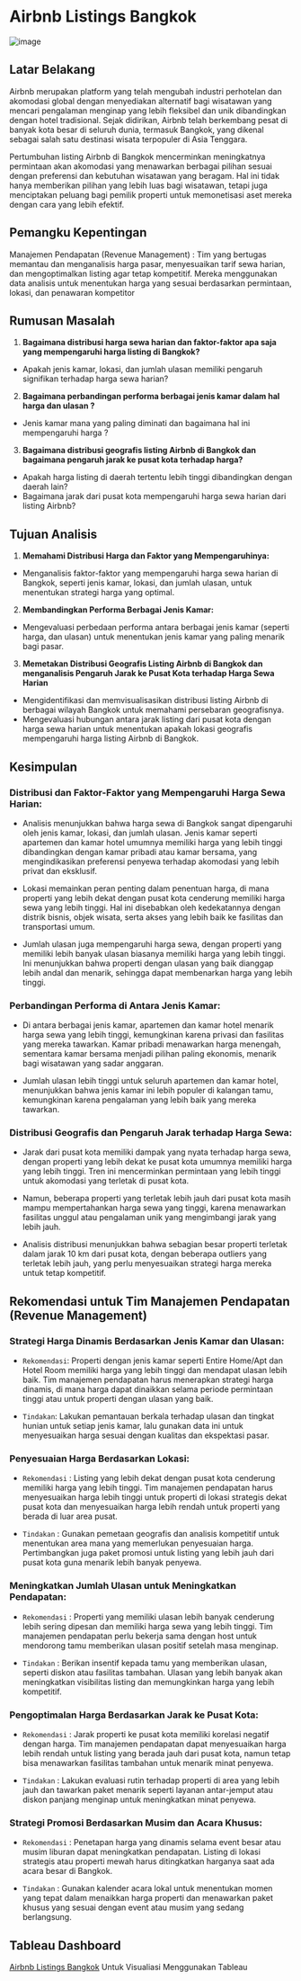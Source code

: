 # Airbnb Listings Bangkok

![image](https://github.com/user-attachments/assets/582b8a41-b88f-46fa-96fa-c5778e50d572)

## Latar Belakang

Airbnb merupakan platform yang telah mengubah industri perhotelan dan akomodasi global dengan menyediakan alternatif bagi wisatawan yang mencari pengalaman menginap yang lebih fleksibel dan unik dibandingkan dengan hotel tradisional. Sejak didirikan, Airbnb telah berkembang pesat di banyak kota besar di seluruh dunia, termasuk Bangkok, yang dikenal sebagai salah satu destinasi wisata terpopuler di Asia Tenggara.

Pertumbuhan listing Airbnb di Bangkok mencerminkan meningkatnya permintaan akan akomodasi yang menawarkan berbagai pilihan sesuai dengan preferensi dan kebutuhan wisatawan yang beragam. Hal ini tidak hanya memberikan pilihan yang lebih luas bagi wisatawan, tetapi juga menciptakan peluang bagi pemilik properti untuk memonetisasi aset mereka dengan cara yang lebih efektif.

## Pemangku Kepentingan
Manajemen Pendapatan (Revenue Management) : Tim yang bertugas memantau dan menganalisis harga pasar, menyesuaikan tarif sewa harian, dan mengoptimalkan listing agar tetap kompetitif. Mereka menggunakan data analisis untuk menentukan harga yang sesuai berdasarkan permintaan, lokasi, dan penawaran kompetitor

## Rumusan Masalah

1. **Bagaimana distribusi harga sewa harian dan faktor-faktor apa saja yang mempengaruhi harga listing di Bangkok?**
- Apakah jenis kamar, lokasi, dan jumlah ulasan memiliki pengaruh signifikan terhadap harga sewa harian?

2. **Bagaimana perbandingan performa berbagai jenis kamar dalam hal harga dan ulasan ?**
- Jenis kamar mana yang paling diminati dan bagaimana hal ini mempengaruhi harga ?

3. **Bagaimana distribusi geografis listing Airbnb di Bangkok dan bagaimana pengaruh jarak ke pusat kota terhadap harga?**
- Apakah harga listing di daerah tertentu lebih tinggi dibandingkan dengan daerah lain?
- Bagaimana jarak dari pusat kota mempengaruhi harga sewa harian dari listing Airbnb?

## Tujuan Analisis

1. **Memahami Distribusi Harga dan Faktor yang Mempengaruhinya:**
- Menganalisis faktor-faktor yang mempengaruhi harga sewa harian di Bangkok, seperti jenis kamar, lokasi, dan jumlah ulasan, untuk menentukan strategi harga yang optimal.

2. **Membandingkan Performa Berbagai Jenis Kamar:**
- Mengevaluasi perbedaan performa antara berbagai jenis kamar (seperti harga, dan ulasan) untuk menentukan jenis kamar yang paling menarik bagi pasar.

3. **Memetakan Distribusi Geografis Listing Airbnb di Bangkok dan menganalisis Pengaruh Jarak ke Pusat Kota terhadap Harga Sewa Harian**
- Mengidentifikasi dan memvisualisasikan distribusi listing Airbnb di berbagai wilayah Bangkok untuk memahami persebaran geografisnya.
- Mengevaluasi hubungan antara jarak listing dari pusat kota dengan harga sewa harian untuk menentukan apakah lokasi geografis mempengaruhi harga listing Airbnb di Bangkok.

## Kesimpulan

### Distribusi dan Faktor-Faktor yang Mempengaruhi Harga Sewa Harian:

- Analisis menunjukkan bahwa harga sewa di Bangkok sangat dipengaruhi oleh jenis kamar, lokasi, dan jumlah ulasan. Jenis kamar seperti  apartemen dan kamar hotel umumnya memiliki harga yang lebih tinggi dibandingkan dengan kamar pribadi atau kamar bersama, yang mengindikasikan preferensi penyewa terhadap akomodasi yang lebih privat dan eksklusif.

- Lokasi memainkan peran penting dalam penentuan harga, di mana properti yang lebih dekat dengan pusat kota cenderung memiliki harga sewa yang lebih tinggi. Hal ini disebabkan oleh kedekatannya dengan distrik bisnis, objek wisata, serta akses yang lebih baik ke fasilitas dan transportasi umum.

- Jumlah ulasan juga mempengaruhi harga sewa, dengan properti yang memiliki lebih banyak ulasan biasanya memiliki harga yang lebih tinggi. Ini menunjukkan bahwa properti dengan ulasan yang baik dianggap lebih andal dan menarik, sehingga dapat membenarkan harga yang lebih tinggi.

### Perbandingan Performa di Antara Jenis Kamar:

- Di antara berbagai jenis kamar, apartemen dan kamar hotel menarik harga sewa yang lebih tinggi, kemungkinan karena privasi dan fasilitas yang mereka tawarkan. Kamar pribadi menawarkan harga menengah, sementara kamar bersama menjadi pilihan paling ekonomis, menarik bagi wisatawan yang sadar anggaran.

- Jumlah ulasan lebih tinggi untuk seluruh apartemen dan kamar hotel, menunjukkan bahwa jenis kamar ini lebih populer di kalangan tamu, kemungkinan karena pengalaman yang lebih baik yang mereka tawarkan.

### Distribusi Geografis dan Pengaruh Jarak terhadap Harga Sewa:

- Jarak dari pusat kota memiliki dampak yang nyata terhadap harga sewa, dengan properti yang lebih dekat ke pusat kota umumnya memiliki harga yang lebih tinggi. Tren ini mencerminkan permintaan yang lebih tinggi untuk akomodasi yang terletak di pusat kota.

- Namun, beberapa properti yang terletak lebih jauh dari pusat kota masih mampu mempertahankan harga sewa yang tinggi, karena menawarkan fasilitas unggul atau pengalaman unik yang mengimbangi jarak yang lebih jauh.

- Analisis distribusi menunjukkan bahwa sebagian besar properti terletak dalam jarak 10 km dari pusat kota, dengan beberapa outliers yang terletak lebih jauh, yang perlu menyesuaikan strategi harga mereka untuk tetap kompetitif.

## Rekomendasi untuk Tim Manajemen Pendapatan (Revenue Management)

### Strategi Harga Dinamis Berdasarkan Jenis Kamar dan Ulasan:

- `Rekomendasi`: Properti dengan jenis kamar seperti Entire Home/Apt dan Hotel Room memiliki harga yang lebih tinggi dan mendapat ulasan lebih baik. Tim manajemen pendapatan harus menerapkan strategi harga dinamis, di mana harga dapat dinaikkan selama periode permintaan tinggi atau untuk properti dengan ulasan yang baik.

- `Tindakan`: Lakukan pemantauan berkala terhadap ulasan dan tingkat hunian untuk setiap jenis kamar, lalu gunakan data ini untuk menyesuaikan harga sesuai dengan kualitas dan ekspektasi pasar.

### Penyesuaian Harga Berdasarkan Lokasi:

- `Rekomendasi` : Listing yang lebih dekat dengan pusat kota cenderung memiliki harga yang lebih tinggi. Tim manajemen pendapatan harus menyesuaikan harga lebih tinggi untuk properti di lokasi strategis dekat pusat kota dan menyesuaikan harga lebih rendah untuk properti yang berada di luar area pusat.

- `Tindakan` : Gunakan pemetaan geografis dan analisis kompetitif untuk menentukan area mana yang memerlukan penyesuaian harga. Pertimbangkan juga paket promosi untuk listing yang lebih jauh dari pusat kota guna menarik lebih banyak penyewa.

### Meningkatkan Jumlah Ulasan untuk Meningkatkan Pendapatan:

- `Rekomendasi` : Properti yang memiliki ulasan lebih banyak cenderung lebih sering dipesan dan memiliki harga sewa yang lebih tinggi. Tim manajemen pendapatan perlu bekerja sama dengan host untuk mendorong tamu memberikan ulasan positif setelah masa menginap.

- `Tindakan` : Berikan insentif kepada tamu yang memberikan ulasan, seperti diskon atau fasilitas tambahan. Ulasan yang lebih banyak akan meningkatkan visibilitas listing dan memungkinkan harga yang lebih kompetitif.

### Pengoptimalan Harga Berdasarkan Jarak ke Pusat Kota:

- `Rekomendasi` : Jarak properti ke pusat kota memiliki korelasi negatif dengan harga. Tim manajemen pendapatan dapat menyesuaikan harga lebih rendah untuk listing yang berada jauh dari pusat kota, namun tetap bisa menawarkan fasilitas tambahan untuk menarik minat penyewa.

- `Tindakan` : Lakukan evaluasi rutin terhadap properti di area yang lebih jauh dan tawarkan paket menarik seperti layanan antar-jemput atau diskon panjang menginap untuk meningkatkan minat penyewa.

### Strategi Promosi Berdasarkan Musim dan Acara Khusus:

- `Rekomendasi` : Penetapan harga yang dinamis selama event besar atau musim liburan dapat meningkatkan pendapatan. Listing di lokasi strategis atau properti mewah harus ditingkatkan harganya saat ada acara besar di Bangkok.

- `Tindakan` : Gunakan kalender acara lokal untuk menentukan momen yang tepat dalam menaikkan harga properti dan menawarkan paket khusus yang sesuai dengan event atau musim yang sedang berlangsung.


## Tableau Dashboard

[Airbnb Listings Bangkok](https://public.tableau.com/views/AirbnbListingsBangkok_17248580292850/AirbnbListingsBangkok?:language=en-US&publish=yes&:sid=&:redirect=auth&:display_count=n&:origin=viz_share_link)
Untuk Visualiasi Menggunakan Tableau
